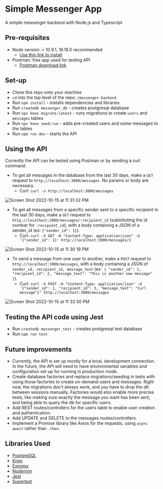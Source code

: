 # Simple Messenger App
A simple messenger backend with Node.js and Typescript

## Pre-requisites
* Node version: > 10.9.1, 16.18.0 recommended
  * [Use this link to install](https://nodejs.org/en/download/)
* Postman: free app used for testing API
  * [Postman download link](https://www.postman.com/downloads/)
  
## Set-up
* Clone this repo onto your machine
* `cd` into the top level of the repo: `/messenger-backend`
* Run `npm install` - installs dependencies and libraries
* Run `createdb messenger_db` - creates postgresql database
* Run `npx knex migrate:latest` - runs migrations to create `users` and `messages` tables
* Run `npx knex seed:run` - adds pre-created users and some messages to the tables
* Run `npm run dev` - starts the API

## Using the API
Currently the API can be tested using Postman or by sending a curl command.
* To get all messages in the database from the last 30 days, make a `GET` request to `http://localhost:3000/messages`. No params or body are necessary.
  * Curl: `curl -v http://localhost:3000/messages` 

![Screen Shot 2022-10-15 at 11 31 02 PM](https://user-images.githubusercontent.com/55030317/196019766-623547ae-ee86-4e1e-88f8-7e9214f03e88.png)

* To get all messages from a specific sender sent to a specific recipient in the last 30 days, make a `GET` request to `http://localhost:3000/messages/:recipient_id` (substituting the id number for `:recipient_id`), with a body containing a JSON of a sender_id (ex: `{"sender_id": 1}`).
  * Curl: `curl -X GET -H "Content-Type: application/json" -d '{"sender_id": 1}' http://localhost:3000/messages/2`

![Screen Shot 2022-10-15 at 11 30 19 PM](https://user-images.githubusercontent.com/55030317/196019723-d98545c7-99db-44a1-bc26-ca50a6da7dfd.png)

* To send a message from one user to another, make a `POST` request to `http://localhost:3000/messages`, with a body containing a JSON of `sender_id, recipient_id, message_text` (ex:` {
    "sender_id": 1,
    "recipient_id": 2,
    "message_text": "This is another new message"
}`).
  * Curl: `curl -X POST -H "Content-Type: application/json" -d '{"sender_id": 1, "recipient_id": 3, "message_text": "Curl message"}' http://localhost:3000/messages`

![Screen Shot 2022-10-15 at 11 33 50 PM](https://user-images.githubusercontent.com/55030317/196019909-1a309274-8c4d-4069-862f-9e65688b9ee2.png)

## Testing the API code using Jest
* Run `createdb messenger_test` - creates postgresql test database
* Run `npm run test`

## Future improvements
 * Currently, the API is set up mostly for a local, development connection. In the future, the API will need to have environmental variables and configuration set up for running in production mode. 
 * Create database factories and replace migrations/seeding in tests with using those factories to create on-demand users and messages. Right now, the migrations don't always work, and you have to drop the db between sessions manually. Factories would also enable more precise tests, like making sure exactly the message you want has been sent, and being able to query the db for specific users.
 * Add REST routes/controllers for the users table to enable user creation and authentication. 
 * Add UPDATE and DELETE to the messages routes/controllers.
 * Implement a Promise library like Axios for the requests, using `async await` rather than `.then`. 

## Libraries Used
* [PostgreSQL](https://www.postgresql.org/)
* [Knex](https://knexjs.org/guide/)
* [Express](https://expressjs.com/)
* [Nodemon](https://nodemon.io/)
* [Jest](https://jestjs.io/docs/getting-started)
* [Supertest](https://github.com/visionmedia/supertest#readme)

